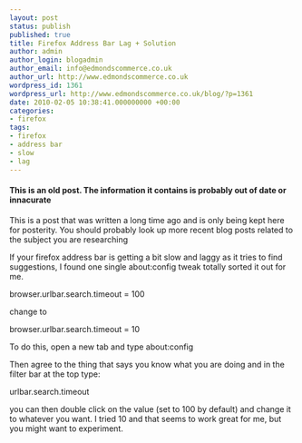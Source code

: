 ```yaml
---
layout: post
status: publish
published: true
title: Firefox Address Bar Lag + Solution
author: admin
author_login: blogadmin
author_email: info@edmondscommerce.co.uk
author_url: http://www.edmondscommerce.co.uk
wordpress_id: 1361
wordpress_url: http://www.edmondscommerce.co.uk/blog/?p=1361
date: 2010-02-05 10:38:41.000000000 +00:00
categories:
- firefox
tags:
- firefox
- address bar
- slow
- lag
---
```

<div class="oldpost"><h4>This is an old post. The information it contains is probably out of date or innacurate</h4>
<p>
This is a post that was written a long time ago and is only being kept here for posterity.
You should probably look up more recent blog posts related to the subject you are researching
</p>
</div>
If your firefox address bar is getting a bit slow and laggy as it tries to find suggestions, I found one single about:config tweak totally sorted it out for me.

browser.urlbar.search.timeout = 100

change to 

browser.urlbar.search.timeout = 10

To do this, open a new tab and type about:config

Then agree to the thing that says you know what you are doing and in the filter bar at the top type:

urlbar.search.timeout

you can then double click on the value (set to 100 by default) and change it to whatever you want. I tried 10 and that seems to work great for me, but you might want to experiment.
